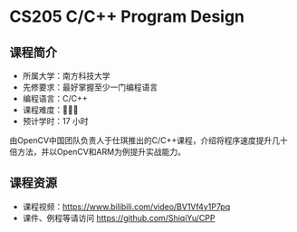 # CS205 C/C++ Program Design

## 课程简介

- 所属大学：南方科技大学
- 先修要求：最好掌握至少一门编程语言
- 编程语言：C/C++
- 课程难度：🌟🌟🌟
- 预计学时：17 小时

由OpenCV中国团队负责人于仕琪推出的C/C++课程，介绍将程序速度提升几十倍方法，并以OpenCV和ARM为例提升实战能力。

## 课程资源
- 课程视频：https://www.bilibili.com/video/BV1Vf4y1P7pq
- 课件、例程等请访问 https://github.com/ShiqiYu/CPP
